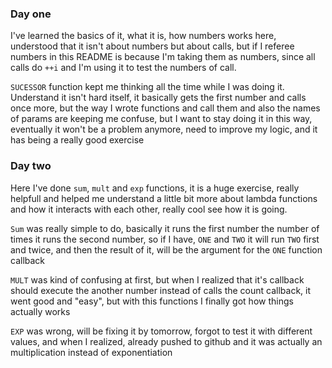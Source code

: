 ### Day one

I've learned the basics of it, what it is, how numbers works here, understood
that it isn't about numbers but about calls, but if I referee numbers in this
README is because I'm taking them as numbers, since all calls do `++i` and I'm
using it to test the numbers of call.

`SUCESSOR` function kept me thinking all the time while I was doing it.
Understand it isn't hard itself, it basically gets the first number and calls
once more, but the way I wrote functions and call them and also the names of
params are keeping me confuse, but I want to stay doing it in this way,
eventually it won't be a problem anymore, need to improve my logic, and it has
being a really good exercise

### Day two

Here I've done `sum`, `mult` and `exp` functions, it is a huge exercise, really
helpfull and helped me understand a little bit more about lambda functions and
how it interacts with each other, really cool see how it is going.

`Sum` was really simple to do, basically it runs the first number the number of
times it runs the second number, so if I have, `ONE` and `TWO` it will run
`TWO` first and twice, and then the result of it, will be the argument for the
`ONE` function callback

`MULT` was kind of confusing at first, but when I realized that it's callback
should execute the another number instead of calls the count callback, it went
good and "easy", but with this functions I finally got how things actually
works

`EXP` was wrong, will be fixing it by tomorrow, forgot to test it with
different values, and when I realized, already pushed to github and it was
actually an multiplication instead of exponentiation
